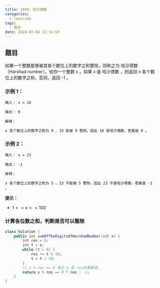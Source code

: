 ```yaml
---
title: 3099、哈沙德数
categories:
  - leetcode
tags:
  - 数学
date: 2024-07-04 11:16:50
---
```


## 题目

如果一个整数能够被其各个数位上的数字之和整除，则称之为 哈沙德数（Harshad number）。给你一个整数 x 。如果 x 是 哈沙德数 ，则返回 x 各个数位上的数字之和，否则，返回 -1 。


### 示例 1：
```
输入： x = 18

输出： 9

解释：

x 各个数位上的数字之和为 9 。18 能被 9 整除。因此 18 是哈沙德数，答案是 9 。
```
### 示例 2：
```
输入： x = 23

输出： -1

解释：

x 各个数位上的数字之和为 5 。23 不能被 5 整除。因此 23 不是哈沙德数，答案是 -1 。
```
 

**提示：**

- $1 <= x <= 100$

### 计算各位数之和，判断是否可以整除

```java
class Solution {
    public int sumOfTheDigitsOfHarshadNumber(int x) {
        int res = 0;
        int t = x;
        while (t > 0) {
            res += t % 10;
            t = t / 10;
        }
        // x % res == 0 表示 x 是 res的整数倍。
        return x % res == 0 ? res : -1;
    }
}
```  